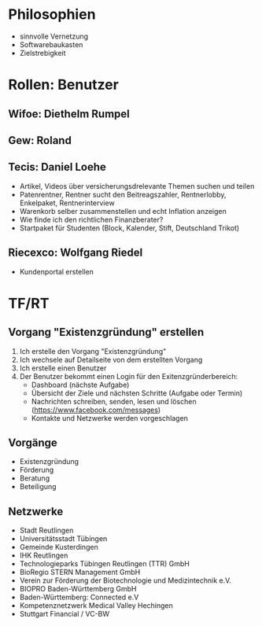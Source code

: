 # Philosophien
- sinnvolle Vernetzung
- Softwarebaukasten
- Zielstrebigkeit

# Rollen: Benutzer
## Wifoe: Diethelm Rumpel
## Gew: Roland
## Tecis: Daniel Loehe
- Artikel, Videos über versicherungsdrelevante Themen suchen und teilen
- Patenrentner, Rentner sucht den Beitreagszahler, Rentnerlobby, Enkelpaket, Rentnerinterview
- Warenkorb selber zusammenstellen und echt Inflation anzeigen
- Wie finde ich den richtlichen Finanzberater?
- Startpaket für Studenten (Block, Kalender, Stift, Deutschland Trikot)

## Riecexco: Wolfgang Riedel
- Kundenportal erstellen

# TF/RT
## Vorgang "Existenzgründung" erstellen
1. Ich erstelle den Vorgang "Existenzgründung"
2. Ich wechsele auf Detailseite von dem erstellten Vorgang
3. Ich erstelle einen Benutzer
4. Der Benutzer bekommt einen Login für den Exitenzgründerbereich:
    - Dashboard (nächste Aufgabe)
    - Übersicht der Ziele und nächsten Schritte (Aufgabe oder Termin)
    - Nachrichten schreiben, senden, lesen und löschen (https://www.facebook.com/messages)
    - Kontakte und Netzwerke werden vorgeschlagen

## Vorgänge
- Existenzgründung
- Förderung
- Beratung
- Beteiligung

## Netzwerke
- Stadt Reutlingen
- Universitätsstadt Tübingen
- Gemeinde Kusterdingen
- IHK Reutlingen
- Technologieparks Tübingen Reutlingen (TTR) GmbH
- BioRegio STERN Management GmbH
- Verein zur Förderung der Biotechnologie und Medizintechnik e.V.
- BIOPRO Baden-Württemberg GmbH
- Baden-Württemberg: Connected e.V
- Kompetenznetzwerk Medical Valley Hechingen
- Stuttgart Financial / VC-BW  